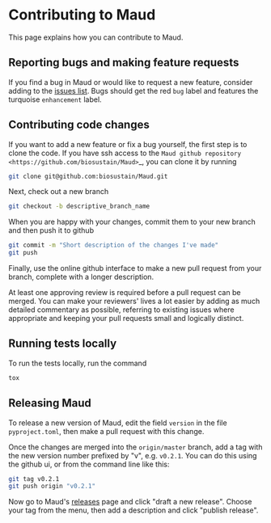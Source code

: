 Contributing to Maud
====================

This page explains how you can contribute to Maud.


## Reporting bugs and making feature requests

If you find a bug in Maud or would like to request a new feature, consider
adding to the [issues list](https://github.com/biosustain/Maud/issues). Bugs
should get the red `bug` label and features the turquoise
`enhancement` label.


## Contributing code changes

If you want to add a new feature or fix a bug yourself, the first step is to
clone the code. If you have ssh access to the `Maud github repository
<https://github.com/biosustain/Maud>`_, you can clone it by running


```sh
git clone git@github.com:biosustain/Maud.git
```

Next, check out a new branch

```sh
git checkout -b descriptive_branch_name
```

When you are happy with your changes, commit them to your new branch and then
push it to github


```sh
git commit -m "Short description of the changes I've made"
git push
```

Finally, use the online github interface to make a new pull request from your
branch, complete with a longer description.

At least one approving review is required before a pull request can be
merged. You can make your reviewers' lives a lot easier by adding as much
detailed commentary as possible, referring to existing issues where appropriate
and keeping your pull requests small and logically distinct.


## Running tests locally

To run the tests locally, run the command

```sh
tox
```

## Releasing Maud

To release a new version of Maud, edit the field `version` in the file
`pyproject.toml`, then make a pull request with this change.

Once the changes are merged into the `origin/master` branch, add a tag
with the new version number prefixed by "v", e.g. `v0.2.1`. You can do
this using the github ui, or from the command line like this:


```sh
git tag v0.2.1
git push origin "v0.2.1"
```

Now go to Maud's [releases](https://github.com/biosustain/Maud/releases)
page and click "draft a new release". Choose your tag from the menu, then add
a description and click "publish release".
